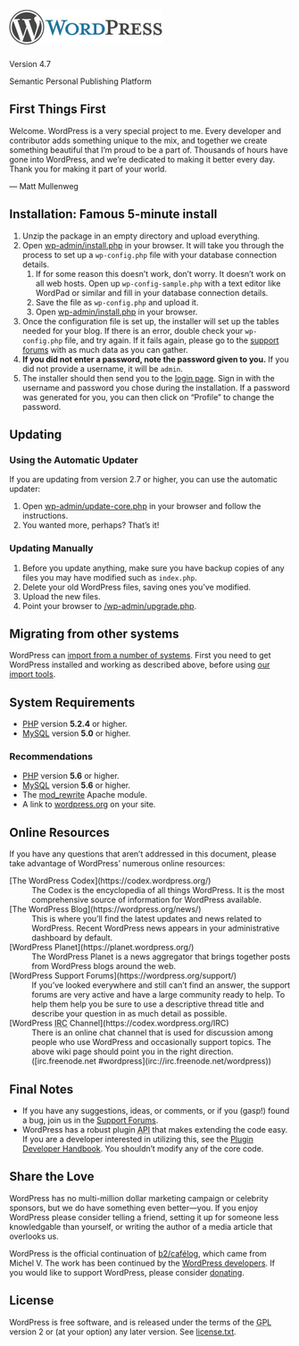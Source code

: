 # [![WordPress](wp-admin/images/wordpress-logo.png)](https://wordpress.org/)  
Version 4.7

Semantic Personal Publishing Platform

## First Things First

Welcome. WordPress is a very special project to me. Every developer and contributor adds something unique to the mix, and together we create something beautiful that I’m proud to be a part of. Thousands of hours have gone into WordPress, and we’re dedicated to making it better every day. Thank you for making it part of your world.

— Matt Mullenweg

## Installation: Famous 5-minute install

1.  Unzip the package in an empty directory and upload everything.
2.  Open <span class="file">[wp-admin/install.php](wp-admin/install.php)</span> in your browser. It will take you through the process to set up a `wp-config.php` file with your database connection details.
    1.  If for some reason this doesn’t work, don’t worry. It doesn’t work on all web hosts. Open up `wp-config-sample.php` with a text editor like WordPad or similar and fill in your database connection details.
    2.  Save the file as `wp-config.php` and upload it.
    3.  Open <span class="file">[wp-admin/install.php](wp-admin/install.php)</span> in your browser.
3.  Once the configuration file is set up, the installer will set up the tables needed for your blog. If there is an error, double check your `wp-config.php` file, and try again. If it fails again, please go to the [support forums](https://wordpress.org/support/ "WordPress support") with as much data as you can gather.
4.  **If you did not enter a password, note the password given to you.** If you did not provide a username, it will be `admin`.
5.  The installer should then send you to the [login page](wp-login.php). Sign in with the username and password you chose during the installation. If a password was generated for you, you can then click on “Profile” to change the password.

## Updating

### Using the Automatic Updater

If you are updating from version 2.7 or higher, you can use the automatic updater:

1.  Open <span class="file">[wp-admin/update-core.php](wp-admin/update-core.php)</span> in your browser and follow the instructions.
2.  You wanted more, perhaps? That’s it!

### Updating Manually

1.  Before you update anything, make sure you have backup copies of any files you may have modified such as `index.php`.
2.  Delete your old WordPress files, saving ones you’ve modified.
3.  Upload the new files.
4.  Point your browser to <span class="file">[/wp-admin/upgrade.php](wp-admin/upgrade.php).</span>

## Migrating from other systems

WordPress can [import from a number of systems](https://codex.wordpress.org/Importing_Content). First you need to get WordPress installed and working as described above, before using [our import tools](wp-admin/import.php "Import to WordPress").

## System Requirements

*   [PHP](https://secure.php.net/) version **5.2.4** or higher.
*   [MySQL](https://www.mysql.com/) version **5.0** or higher.

### Recommendations

*   [PHP](https://secure.php.net/) version **5.6** or higher.
*   [MySQL](https://www.mysql.com/) version **5.6** or higher.
*   The [mod_rewrite](https://httpd.apache.org/docs/2.2/mod/mod_rewrite.html) Apache module.
*   A link to [wordpress.org](https://wordpress.org/) on your site.

## Online Resources

If you have any questions that aren’t addressed in this document, please take advantage of WordPress’ numerous online resources:

<dl>

<dt>[The WordPress Codex](https://codex.wordpress.org/)</dt>

<dd>The Codex is the encyclopedia of all things WordPress. It is the most comprehensive source of information for WordPress available.</dd>

<dt>[The WordPress Blog](https://wordpress.org/news/)</dt>

<dd>This is where you’ll find the latest updates and news related to WordPress. Recent WordPress news appears in your administrative dashboard by default.</dd>

<dt>[WordPress Planet](https://planet.wordpress.org/)</dt>

<dd>The WordPress Planet is a news aggregator that brings together posts from WordPress blogs around the web.</dd>

<dt>[WordPress Support Forums](https://wordpress.org/support/)</dt>

<dd>If you’ve looked everywhere and still can’t find an answer, the support forums are very active and have a large community ready to help. To help them help you be sure to use a descriptive thread title and describe your question in as much detail as possible.</dd>

<dt>[WordPress <abbr title="Internet Relay Chat">IRC</abbr> Channel](https://codex.wordpress.org/IRC)</dt>

<dd>There is an online chat channel that is used for discussion among people who use WordPress and occasionally support topics. The above wiki page should point you in the right direction. ([irc.freenode.net #wordpress](irc://irc.freenode.net/wordpress))</dd>

</dl>

## Final Notes

*   If you have any suggestions, ideas, or comments, or if you (gasp!) found a bug, join us in the [Support Forums](https://wordpress.org/support/).
*   WordPress has a robust plugin <abbr title="application programming interface">API</abbr> that makes extending the code easy. If you are a developer interested in utilizing this, see the [Plugin Developer Handbook](https://developer.wordpress.org/plugins/). You shouldn’t modify any of the core code.

## Share the Love

WordPress has no multi-million dollar marketing campaign or celebrity sponsors, but we do have something even better—you. If you enjoy WordPress please consider telling a friend, setting it up for someone less knowledgable than yourself, or writing the author of a media article that overlooks us.

WordPress is the official continuation of [b2/cafélog](http://cafelog.com/), which came from Michel V. The work has been continued by the [WordPress developers](https://wordpress.org/about/). If you would like to support WordPress, please consider [donating](https://wordpress.org/donate/ "Donate to WordPress").

## License

WordPress is free software, and is released under the terms of the <abbr title="GNU General Public License">GPL</abbr> version 2 or (at your option) any later version. See [license.txt](license.txt).
